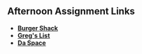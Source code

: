 ## Afternoon Assignment Links

* **[Burger Shack](https://github.com/sethkunzler/<ASSIGNMENT_REPO>)**
* **[Greg's List](https://github.com/sethkunzler/winter24_gregslist_api)**
* **[Da Space](https://github.com/sethkunzler/<ASSIGNMENT_REPO>)**
 **[](https://github.com/sethkunzler/<ASSIGNMENT_REPO>)**
